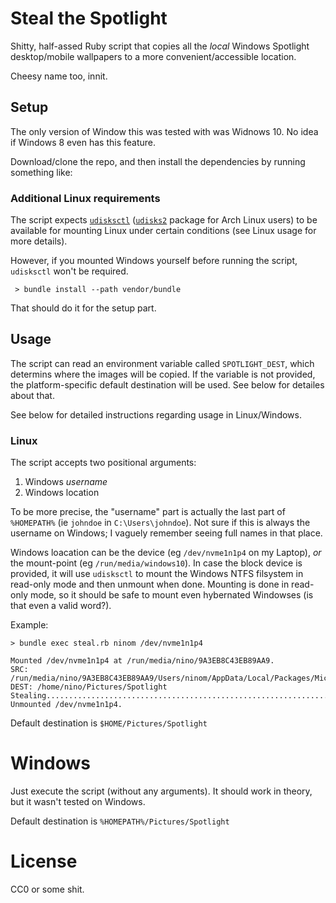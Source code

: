 # Steal the Spotlight

Shitty, half-assed Ruby script that copies all the _local_ Windows Spotlight desktop/mobile wallpapers to a more convenient/accessible location.

Cheesy name too, innit.

## Setup

The only version of Window this was tested with was Widnows 10. No idea if Windows 8 even has this feature.

Download/clone the repo, and then install the dependencies by running something like:

### Additional Linux requirements

The script expects [`udisksctl`](https://www.freedesktop.org/wiki/Software/udisks/) ([`udisks2`](https://www.archlinux.org/packages/?name=udisks2) package for Arch Linux users) to be available for mounting Linux under certain conditions (see Linux usage for more details).

However, if you mounted Windows yourself before running the script, `udisksctl` won't be required.


~~~
 > bundle install --path vendor/bundle
~~~

That should do it for the setup part.

## Usage

The script can read an environment variable called `SPOTLIGHT_DEST`, which determins where the images will be copied.
If the variable is not provided, the platform-specific default destination will be used. See below for detailes about that.

See below for detailed instructions regarding usage in Linux/Windows.

### Linux

The script accepts two positional arguments:

  1. Windows _username_
  2. Windows location

To be more precise, the "username" part is actually the last part of `%HOMEPATH%` (ie `johndoe` in `C:\Users\johndoe`).
Not sure if this is always the username on Windows; I vaguely remember seeing full names in that place.

Windows loacation can be the device (eg `/dev/nvme1n1p4` on my Laptop), *or* the mount-point (eg `/run/media/windows10`).
In case the block device is provided, it will use `udisksctl` to mount the Windows NTFS filsystem in read-only mode and then unmount when done. Mounting is done in read-only mode, so it should be safe to mount even hybernated Windowses (is that even a valid word?).

Example:

~~~
> bundle exec steal.rb ninom /dev/nvme1n1p4
~~~
~~~
Mounted /dev/nvme1n1p4 at /run/media/nino/9A3EB8C43EB89AA9.
SRC: /run/media/nino/9A3EB8C43EB89AA9/Users/ninom/AppData/Local/Packages/Microsoft.Windows.ContentDeliveryManager_cw5n1h2txyewy/LocalState/Assets
DEST: /home/nino/Pictures/Spotlight
Stealing.........................................................................................................................
Unmounted /dev/nvme1n1p4.
~~~

Default destination is `$HOME/Pictures/Spotlight`

# Windows

Just execute the script (without any arguments). It should work in theory, but it wasn't tested on Windows.

Default destination is `%HOMEPATH%/Pictures/Spotlight`

# License

CC0 or some shit.
